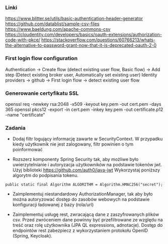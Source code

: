### Linki
https://www.blitter.se/utils/basic-authentication-header-generator
https://github.com/datablist/sample-csv-files
https://www.baeldung.com/apache-commons-csv
https://cloudentity.com/developers/basics/oauth-extensions/authorization-code-with-pkce/
https://stackoverflow.com/questions/60766213/whats-the-alternative-to-password-grant-now-that-it-is-deprecated-oauth-2-0

### First login flow configuration
Authentication -> Create flow (detect existing user flow, Basic flow) -> Add step (Detect existing broker user, Automatically set existing user)
Identity providers -> github -> First login flow -> detect existing user flow

### Generowanie certyfikatu SSL
openssl req -newkey rsa:2048 -x509 -keyout key.pem -out cert.pem -days 365
openssl pkcs12 -export -in cert.pem -inkey key.pem -out certificate.p12 -name "certificate"

### Zadania
- Dodaj filtr logujący informację zawarte w SecurityContext. W przypadku
kiedy użytkownik nie jest zalogowany, filtr powinien o tym poinformować

- Rozszerz komponenty Spring Security tak, aby możliwe było uwierzytelnianie i autoryzacja
użytkowników na podstawie tokenów jwt. Użyj biblioteki https://github.com/auth0/java-jwt 
Wykorzystaj poniższy algorytm do podpisania tokenu.
```
public static final Algorithm ALGORITHM = Algorithm.HMAC256("secret");
```

- Zaimplementuj niestandardowy AuthorizationManager, tak aby było można autoryzować
  dostęp do zasobów webowych na podstawie konfiguracji ładowanej z bazy (rola/url)

- Zaimplementuj usługę rest, zwracającą dane z zaszyfrowanych plików csv. Przed zwróceniem 
dane powinny być przefiltrowane ze względu na treść oraz rolę użytkownika (JPA QL expressions, adnotacje).
Dostęp do endpointów rest zabezpiecz z wykorzystaniem protokołu OpenID (Spring, Keycloak). 
